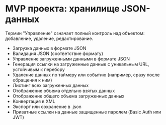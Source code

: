 MVP проекта: хранилище JSON-данных
==================================

Термин "Управление" означает полный контроль над объектом: добавление, удаление, редактирование.

* Загрузка данных в формате JSON
* Валидация JSON (соответствие формату)
* Управление загруженными данными в формате JSON
* Генерация ссылки на загруженные данные с уникальным URL, устойчивым к перебору
* Удаление данных по таймеру или событию (например, сразу после обращения к ним)
* Листинг всех загруженных данных
* Отображение объема отдельно взятых данных
* Отображение общего объема загруженных данных
* Конвертация в XML
* Экспорт или сохранение в .json
* Приватные ссылки на данные защищенные паролем (Basic Auth или JWT)
